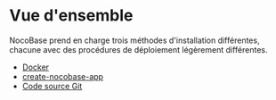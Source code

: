 # Vue d'ensemble

NocoBase prend en charge trois méthodes d'installation différentes, chacune avec des procédures de déploiement légèrement différentes.

- [Docker](./docker-compose.md)
- [create-nocobase-app](./create-nocobase-app.md)
- [Code source Git](./git-clone.md)
